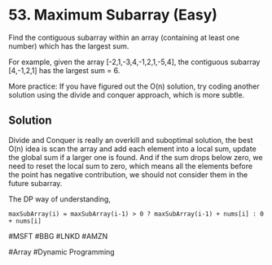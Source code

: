 # 53. Maximum Subarray (Easy)

Find the contiguous subarray within an array (containing at least one number) which has the largest sum.

For example, given the array [-2,1,-3,4,-1,2,1,-5,4],
the contiguous subarray [4,-1,2,1] has the largest sum = 6.

More practice:
If you have figured out the O(n) solution, try coding another solution using the divide and conquer approach, which is more subtle.

## Solution
Divide and Conquer is really an overkill and suboptimal solution, the best O(n) idea is scan the array and add each element into a local sum, update the global sum if a larger one is found. And if the sum drops below zero, we need to reset the local sum to zero, which means all the elements before the point has negative contribution, we should not consider them in the future subarray. 

The DP way of understanding,
```
maxSubArray(i) = maxSubArray(i-1) > 0 ? maxSubArray(i-1) + nums[i] : 0 + nums[i]
```

#MSFT #BBG #LNKD #AMZN

#Array #Dynamic Programming
